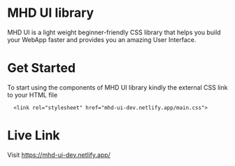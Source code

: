 # MHD UI library
MHD UI is a light weight beginner-friendly CSS library that helps you build your WebApp faster and provides you an amazing User Interface.

# Get Started
To start using the components of MHD UI library kindly the external CSS link to your HTML file
```
  <link rel="stylesheet" href="mhd-ui-dev.netlify.app/main.css">
```
# Live Link
Visit https://mhd-ui-dev.netlify.app/

